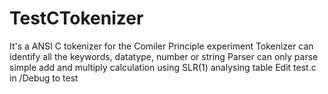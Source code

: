 TestCTokenizer
==============

It's a ANSI C tokenizer for the Comiler Principle experiment
Tokenizer can identify all the keywords, datatype, number or string
Parser can only parse simple add and multiply calculation using SLR(1) analysing table
Edit test.c in /Debug to test

